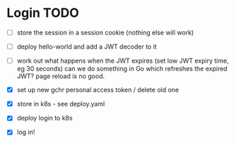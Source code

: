 # Login TODO

- [ ] store the session in a session cookie (nothing else will work)
- [ ] deploy hello-world and add a JWT decoder to it
- [ ] work out what happens when the JWT expires (set low JWT expiry time, eg 30 seconds)
      can we do something in Go which refreshes the expired JWT? page reload is no good.

- [X] set up new gchr personal access token / delete old one
- [X] store in k8s - see deploy.yaml
- [X] deploy login to k8s
- [X] log in!